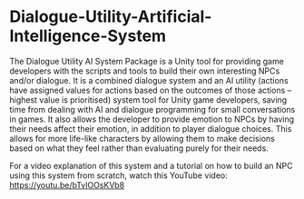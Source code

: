 # Dialogue-Utility-Artificial-Intelligence-System

The Dialogue Utility AI System Package is a Unity tool for providing game developers with the scripts and tools to build their own interesting NPCs and/or dialogue. It is a combined dialogue system and an AI utility (actions have assigned values for actions based on the outcomes of those actions – highest value is prioritised) system tool for Unity game developers, saving time from dealing with AI and dialogue programming for small conversations in games. It also allows the developer to provide emotion to NPCs by having their needs affect their emotion, in addition to player dialogue choices. This allows for more life-like characters by allowing them to make decisions based on what they feel rather than evaluating purely for their needs.

For a video explanation of this system and a tutorial on how to build an NPC using this system from scratch, watch this YouTube video: 
https://youtu.be/bTvlOOsKVb8
